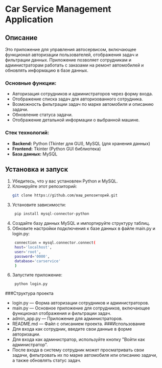 # Car Service Management Application

## Описание

Это приложение для управления автосервисом, включающее функционал авторизации пользователей, отображения задач и фильтрации данных. Приложение позволяет сотрудникам и администраторам работать с заказами на ремонт автомобилей и обновлять информацию в базе данных.

### Основные функции:
- Авторизация сотрудников и администраторов через форму входа.
- Отображение списка задач для авторизованного сотрудника.
- Возможность фильтрации задач по марке автомобиля и описанию задачи.
- Обновление статуса задачи.
- Отображение детальной информации о выбранной машине.

### Стек технологий:
- **Backend:** Python (Tkinter для GUI), MySQL (для хранения данных)
- **Frontend:** Tkinter (Python GUI библиотека)
- **База данных:** MySQL

## Установка и запуск

1. Убедитесь, что у вас установлен Python и MySQL.
2. Клонируйте этот репозиторий:
   ```bash
   git clone https://github.com/ваш_репозиторий.git
3. Установите зависимости:
   ```bash
    pip install mysql-connector-python
4. Создайте базу данных MySQL и импортируйте структуру таблиц.
5. Обновите настройки подключения к базе данных в файле main.py и login.py:
   ```bash
    connection = mysql.connector.connect(
    host='localhost',
    user='root',
    password='0000',
    database='carservice'
    )
6. Запустите приложение:
   ```bash
    python login.py
###Структура проекта
- login.py — Форма авторизации сотрудников и администраторов.
- main.py — Основное приложение для сотрудников, включающее функционал отображения и фильтрации задач.
- admin_app.py — Приложение для администраторов.
- README.md — Файл с описанием проекта.
###Использование
- Для входа как сотрудник, введите свои данные в форме авторизации.
- Для входа как администратор, используйте кнопку "Войти как администратор".
- После входа в систему сотрудник может просматривать свои задачи, фильтровать их по марке автомобиля или описанию задачи, а также обновлять статус задач.
